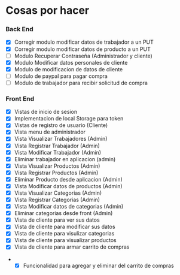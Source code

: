 # Cosas por hacer

### Back End
-  [x] Corregir modulo modificar datos de trabajador a un PUT
-  [x] Corregir modulo modificar datos de producto a un PUT
-  [ ] Modulo Recuperar Contraseña (Administrador y cliente)
-  [x] Modulo Modificar datos personales de cliente
-  [x] Modulo de modificacion de datos de cliente
-  [ ] Modulo de paypal para pagar compra
-  [ ] Modulo de trabajador para recibir solicitud de compra

### Front End

-  [x] Vistas de inicio de sesion 
-  [x] Implementacion de local Storage para token
-  [x] Vistas de registro de usuario (Cliente)
-  [x] Vista menu de administrador
-  [x] Vista Visualizar Trabajadores (Admin)
-  [x] Vista Registrar Trabajador (Admin)
-  [x] Vista Modificar Trabajador (Admin)
-  [x] Eliminar trabajador en aplicacion (admin)
-  [x] Vista Visualizar Productos (Admin)
-  [x] Vista Registrar Productos (Admin)
-  [x] Eliminar Producto desde aplicacion (Admin) 
-  [x] Vista Modificar datos de productos (Admin)
-  [x] Vista Visualizar Categorias (Admin)
-  [x] Vista Registrar Categorias (Admin)
-  [x] Vista Modificar datos de categorias (Admin)
-  [x] Eliminar categorias desde front (Admin)
-  [x] Vista de cliente para ver sus datos
-  [x] Vista de cliente para modificar sus datos
-  [x] Vista de cliente para visulizar categorias
-  [x] Vista de cliente para visualizar productos
-  [x] Vista de cliente para armar carrito de compras
- - [x] Funcionalidad para agregar y eliminar del carrito de compras

